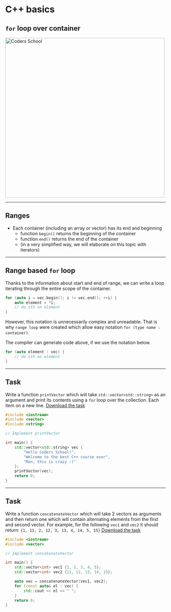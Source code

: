 <!-- .slide: data-background="#111111" -->

# C++ basics

## `for` loop over container

<a href="https://coders.school">
    <img width="500" data-src="../coders_school_logo.png" alt="Coders School" class="plain">
</a>

___

## Ranges

* <!-- .element: class="fragment fade-in" --> Each container (including an array or vector) has its end and beginning
  * function `begin()` returns the beginning of the container
  * function `end()` returns the end of the container
  * (in a very simplified way, we will elaborate on this topic with iterators)

___

## Range based `for` loop

Thanks to the information about start and end of range, we can write a loop iterating through the entire scope of the container.
<!-- .element: class="fragment fade-in" -->

```cpp
for (auto i = vec.begin(); i != vec.end(); ++i) {
    auto element = *i;
    // do sth on element
}
```
<!-- .element: class="fragment fade-in" -->

However, this notation is unnecessarily complex and unreadable. <!-- .element: class="fragment fade-in" -->
That is why `range loop` were created which allow easy notation `for (type name : container)`.
<!-- .element: class="fragment fade-in" -->
The compiler can generate code above, if we use the notation below. <!-- .element: class="fragment fade-in" -->

```cpp
for (auto element : vec) {
    // do sth on element
}
```
<!-- .element: class="fragment fade-in" -->

___

## Task

Write a function `printVector` which will take `std::vector<std::string>` as an argument and print its contents using a `for` loop over the collection.
Each item on a new line.
[Download the task][task1]

```cpp
#include <iostream>
#include <vector>
#include <string>

// Implement printVector

int main() {
    std::vector<std::string> vec {
        "Hello Coders School!",
        "Welcome to the best C++ course ever",
        "Man, this is crazy :)"
    };
    printVector(vec);
    return 0;
}
```

[task1]: https://github.com/coders-school/cpp-fundamentals/tree/master/module2/task1.cpp

___

## Task

Write a function `concatenateVector` which will take 2 vectors as arguments and then return one which will contain alternating elements from the first and second vector.
For example, for the following `vec1` and `vec2` it should return: `{1, 11, 2, 12, 3, 13, 4, 14, 5, 15}`
[Download the task][task2]

```cpp
#include <iostream>
#include <vector>

// Implement concatenateVector

int main() {
    std::vector<int> vec1 {1, 2, 3, 4, 5};
    std::vector<int> vec2 {11, 12, 13, 14, 15};

    auto vec = concatenateVector(vec1, vec2);
    for (const auto& el : vec) {
        std::cout << el << " ";
    }
    return 0;
}
```

[task2]: https://github.com/coders-school/cpp-fundamentals/tree/master/module2/task2.cpp

